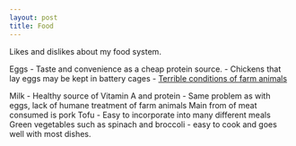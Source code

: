 ```yaml
---
layout: post
title: Food
---
```


Likes and dislikes about my food system.

Eggs - Taste and convenience as a cheap protein source.
     - Chickens that lay eggs may be kept in battery cages
     - [Terrible conditions of farm animals](https://www.winnipeghumanesociety.ca/animal-issues/farm-animal-welfare/)

Milk - Healthy source of Vitamin A and protein
     - Same problem as with eggs, lack of humane treatment of farm animals
Main from of meat consumed is pork
Tofu - Easy to incorporate into many different meals
Green vegetables such as spinach and broccoli - easy to cook and goes well with most dishes.
